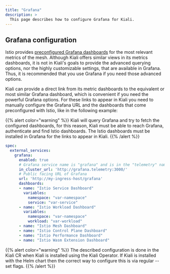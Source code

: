 ```yaml
---
title: "Grafana"
description: >
  This page describes how to configure Grafana for Kiali.
---
```


## Grafana configuration

Istio provides [preconfigured Grafana
dashboards](https://istio.io/latest/docs/ops/integrations/grafana/) for the
most relevant metrics of the mesh. Although Kiali offers similar views in its
metrics dashboards, it is not in Kiali's goals to provide the advanced querying
options, nor the highly customizable settings, that are available in Grafana.
Thus, it is recommended that you use Grafana if you need those advanced
options.

Kiali can provide a direct link from its metric dashboards to the equivalent or
most similar Grafana dashboard, which is convenient if you need the powerful
Grafana options. For these links to appear in Kiali you need to manually
configure the Grafana URL and the dashboards that come preconfigured with Istio, like in the following example:

{{% alert color="warning" %}}
Kiali will query Grafana and try to fetch the configured dashboards, for this reason, Kiali must be able to reach Grafana, authenticate and find Istio dashboards. The Istio dashboards must be installed in Grafana for the links to appear in Kiali.
{{% /alert %}}

```yaml
spec:
  external_services:
    grafana:
      enabled: true
      # Grafana service name is "grafana" and is in the "telemetry" namespace.
      in_cluster_url: 'http://grafana.telemetry:3000/'
      # Public facing URL of Grafana
      url: 'http://my-ingress-host/grafana'
      dashboards:
      - name: "Istio Service Dashboard"
        variables:
          namespace: "var-namespace"
          service: "var-service"
      - name: "Istio Workload Dashboard"
        variables:
          namespace: "var-namespace"
          workload: "var-workload"
      - name: "Istio Mesh Dashboard"
      - name: "Istio Control Plane Dashboard"
      - name: "Istio Performance Dashboard"
      - name: "Istio Wasm Extension Dashboard"
```

{{% alert color="warning" %}}
The described configuration is done in the Kiali CR when Kiali is installed using the Kiali Operator. If Kiali is installed with the Helm chart then the correct way to configure this is via regular --set flags.
{{% /alert %}}

